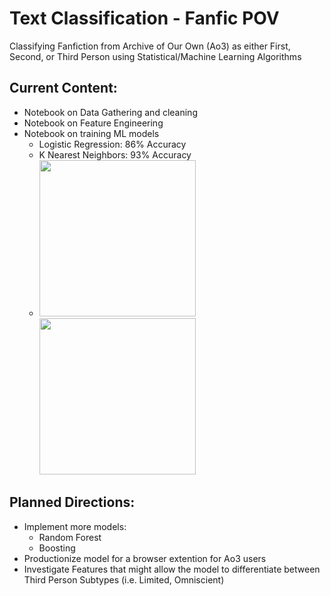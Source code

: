 # Text Classification - Fanfic POV
Classifying Fanfiction from Archive of Our Own (Ao3) as either First, Second, or Third Person using Statistical/Machine Learning Algorithms
## Current Content:
  * Notebook on Data Gathering and cleaning
  * Notebook on Feature Engineering
  * Notebook on training ML models
      * Logistic Regression: 86% Accuracy
      * K Nearest Neighbors: 93% Accuracy
       *  <img src="https://github.com/Kya-Allen/Text-Classification---Fanfic-POV/blob/main/Data/LogReg.PNG" width="250" height="250"> <img src="https://github.com/Kya-Allen/Text-Classification---Fanfic-POV/blob/main/Data/KNN.PNG" width="250" height="250">
## Planned Directions:
  * Implement more models:
    * Random Forest
    * Boosting
  * Productionize model for a browser extention for Ao3 users
  * Investigate Features that might allow the model to differentiate between Third Person Subtypes (i.e. Limited, Omniscient) 
